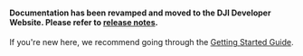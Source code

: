 #### Documentation has been revamped and moved to the DJI Developer Website. Please refer to [release notes](https://developer.dji.com/onboard-sdk/documentation/appendix/releaseNotes.html). 

If you're new here, we recommend going through the [Getting Started Guide](https://developer.dji.com/onboard-sdk/documentation/quick-start/index.html).